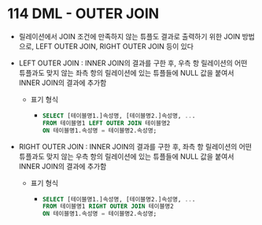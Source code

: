 # 114 DML - OUTER JOIN

- 릴레이션에서 JOIN 조건에 만족하지 않는 튜플도 결과로 출력하기 위한 JOIN 방법으로, LEFT OUTER JOIN, RIGHT OUTER JOIN 등이 있다

- LEFT OUTER JOIN : INNER JOIN의 결과를 구한 후, 우측 항 릴레이션의 어떤 튜플과도 맞지 않는 좌측 항의 릴레이션에 있는 튜플들에 NULL 값을 붙여서 INNER JOIN의 결과에 추가함

  - 표기 형식

    - ```SQL
      SELECT [테이블명1.]속성명, [테이블명2.]속성명, ...
      FROM 테이블명1 LEFT OUTER JOIN 테이블명2
      ON 테이블명1.속성명 = 테이블명2.속성명;
      ```

- RIGHT OUTER JOIN : INNER JOIN의 결과를 구한 후, 좌측 항 릴레이션의 어떤 튜플과도 맞지 않는 우측 항의 릴레이션에 있는 튜플들에 NULL 값을 붙여서 INNER JOIN의 결과에 추가함

  - 표기 형식

    - ```SQL
      SELECT [테이블명1.]속성명, [테이블명2.]속성명, ...
      FROM 테이블명1 RIGHT OUTER JOIN 테이블명2
      ON 테이블명1.속성명 = 테이블명2.속성명;
      ```